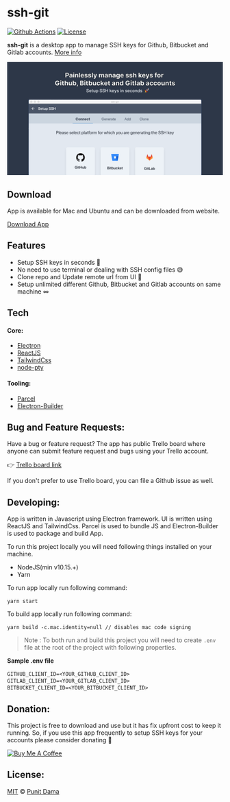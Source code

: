 # ssh-git

[![Github Actions](https://github.com/punitda/ssh-git/workflows/Release%20App/badge.svg)](https://github.com/punitda/ssh-git/actions)
[![License](https://img.shields.io/badge/MIT-LICENSE-blue)](LICENSE)

**ssh-git** is a desktop app to manage SSH keys for Github, Bitbucket and Gitlab accounts. [More info](https://ssh-git.app)

![Screenshot](screenshots/promo.png)
<br/>

## Download

App is available for Mac and Ubuntu and can be downloaded from website.

[Download App](https://ssh-git.app/download)

## Features

- Setup SSH keys in seconds 🚀
- No need to use terminal or dealing with SSH config files 😅
- Clone repo and Update remote url from UI 🤟
- Setup unlimited different Github, Bitbucket and Gitlab accounts on same machine ∞

## Tech

#### Core:

- [Electron](https://electronjs.org/)
- [ReactJS](https://reactjs.org/)
- [TailwindCss](https://tailwindcss.com/)
- [node-pty](https://github.com/microsoft/node-pty)

#### Tooling:

- [Parcel](https://parceljs.org/)
- [Electron-Builder](https://www.electron.build/)

## Bug and Feature Requests:

Have a bug or feature request?
The app has public Trello board where anyone can submit feature request and bugs using your Trello account.

👉 [Trello board link](https://trello.com/b/iJR6Xqhj/bug-feature-tracker-for-ssh-git)

If you don't prefer to use Trello board, you can file a Github issue as well.

## Developing:

App is written in Javascript using Electron framework. UI is written using ReactJS and TailwindCss. Parcel is used to bundle JS and Electron-Builder is used to package and build App.

To run this project locally you will need following things installed on your machine.

- NodeJS(min v10.15.+)
- Yarn

To run app locally run following command:

```
yarn start
```

To build app locally run following command:

```
yarn build -c.mac.identity=null // disables mac code signing
```

> Note : To both run and build this project you will need to create `.env` file at the root of the project with following properties.

**Sample .env file**

```
GITHUB_CLIENT_ID=<YOUR_GITHUB_CLIENT_ID>
GITLAB_CLIENT_ID=<YOUR_GITLAB_CLIENT_ID>
BITBUCKET_CLIENT_ID=<YOUR_BITBUCKET_CLIENT_ID>
```

## Donation:

This project is free to download and use but it has fix upfront cost to keep it running. So, if you use this app frequently to setup SSH keys for your accounts please consider donating 🙏

<a href="https://www.buymeacoffee.com/X3fCyWh" target="_blank"><img src="https://cdn.buymeacoffee.com/buttons/default-blue.png" alt="Buy Me A Coffee" style="height: 51px !important;width: 217px !important;" ></a>

## License:

[MIT](LICENSE) &copy; [Punit Dama](https://punitd.dev)
